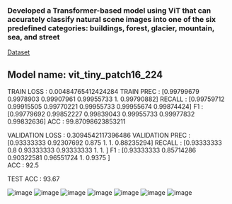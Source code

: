 <h3>Developed a Transformer-based model using ViT that can accurately classify natural scene images into one of the six predefined categories: buildings, forest, glacier, mountain, sea, and street</h3>
<a href="https://www.kaggle.com/datasets/puneet6060/intel-image-classification">Dataset</a>

<h2>Model name: vit_tiny_patch16_224</h2>

TRAIN LOSS : 0.00484765412424284 
TRAIN PREC : [0.99799679 0.9978903  0.99907961 0.99955733 1.         0.99790882] 
RECALL : [0.99759712 0.99915505 0.99770221 0.99955733 0.99955674 0.99874424] 
F1 : [0.99779692 0.99852227 0.99839043 0.99955733 0.99977832 0.99832636] 
ACC : 99.87098623853211

VALIDATION LOSS : 0.3094542117396486 
VALIDATION PREC : [0.93333333 0.92307692 0.875      1.         1.         0.88235294] 
RECALL : [0.93333333 0.8        0.93333333 0.93333333 1.         1.        ] 
F1 : [0.93333333 0.85714286 0.90322581 0.96551724 1.         0.9375    ]  
ACC : 92.5 

TEST ACC : 93.67

![image](https://github.com/DarkCoder999/Image-Classification-using-Vit/assets/98643503/02751061-49d2-4561-aafd-be31ceee79b3)
![image](https://github.com/DarkCoder999/Image-Classification-using-Vit/assets/98643503/18d7c18a-547b-49a5-8220-c33de425c48f)
![image](https://github.com/DarkCoder999/Image-Classification-using-Vit/assets/98643503/0c220d18-e495-4d30-b29e-19b24b6614ce)
![image](https://github.com/DarkCoder999/Image-Classification-using-Vit/assets/98643503/8e423e92-5bee-40b6-a107-298f23815237)
![image](https://github.com/DarkCoder999/Image-Classification-using-Vit/assets/98643503/47645afc-cc1d-414b-9806-a1f8f1a41809)
![image](https://github.com/DarkCoder999/Image-Classification-using-Vit/assets/98643503/df184921-f92f-4030-a3c8-6b81210480fa)
![image](https://github.com/DarkCoder999/Image-Classification-using-Vit/assets/98643503/d194eca2-e70a-48ae-a84e-0145ea8d44d8)


 
 

 

 

 

